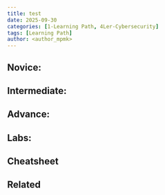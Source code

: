 ```yaml
---
title: test
date: 2025-09-30
categories: [1-Learning Path, 4Ler-Cybersecurity]
tags: [Learning Path]
author: <author_mpmk>
---
```


## Novice:

## Intermediate:

## Advance:

## Labs:

## Cheatsheet

## Related